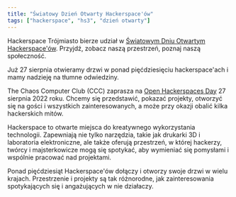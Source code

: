 ```yaml
---
title: "Światowy Dzień Otwarty Hackerspace'ów"
tags: ["hackerspace", "hs3", "dzień otwarty"]
---
```


Hackerspace Trójmiasto bierze udział w [Światowym Dniu Otwartym Hackerspace'ów](https://www.ccc.de/en/updates/2022/offenehackerspaces). Przyjdź, zobacz naszą przestrzeń, poznaj naszą społeczność.

Już 27 sierpnia otwieramy drzwi w ponad pięćdziesięciu hackerspace'ach i mamy nadzieję na tłumne odwiedziny.

The Chaos Computer Club (CCC) zaprasza na [Open Hackerspaces Day](https://www.ccc.de/en/updates/2022/offenehackerspaces) 27 sierpnia 2022 roku. Chcemy się przedstawić, pokazać projekty, otworzyć się na gości i wszystkich zainteresowanych, a może przy okazji obalić kilka hackerskich mitów.

Hackerspace to otwarte miejsca do kreatywnego wykorzystania technologii. Zapewniają nie tylko narzędzia, takie jak drukarki 3D i laboratoria elektroniczne, ale także oferują przestrzeń, w której hackerzy, twórcy i majsterkowicze mogą się spotykać, aby wymieniać się pomysłami i wspólnie pracować nad projektami.

Ponad pięćdziesiąt Hackerspace'ów dołączy i otworzy swoje drzwi w wielu krajach. Przestrzenie i projekty są tak różnorodne, jak zainteresowania spotykających się i angażujących w nie działaczy.